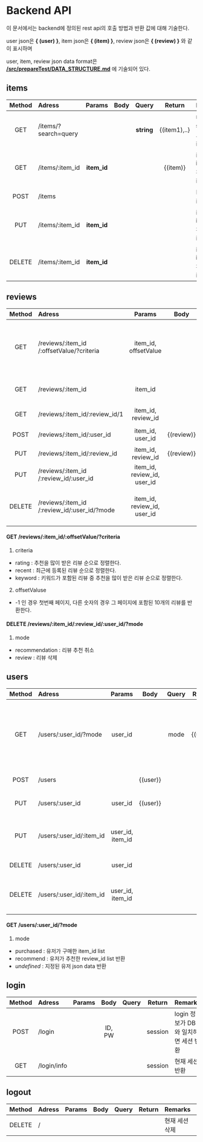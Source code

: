# Backend API

이 문서에서는 backend에 정의된 rest api의 호출 방법과 반환 값에 대해 기술한다.

user json은 **{ (user) }**, item json은 **{ (item) }**, review json은 **{ (review) }** 와 같이 표시하며

user, item, review json data format은 [**/src/prepareTest/DATA_STRUCTURE.md**](https://github.com/skkuse02/2019fall_42class_team4/blob/master/src/prepareTest/DATA_STRUCTURE.md) 에 기술되어 있다.



## **items**

| Method | Adress               | Params      | Body | Query      | Return       | Remarks |
| :-:    | :-                   | :-:         | :-:  | :-:        | :-:          | :-      |
| GET    | /items/?search=query |             |      | **string** | {(item1),..} | name에 **string**이 포함된 item 반환 |
| GET    | /items/:item_id      | **item_id** |      |            | {(item)}     | id가 **item_id**와 동일한 item 반환 |
| POST   | /items               |             |      |            |              | DB에 item 등록 |
| PUT    | /items/:item_id      | **item_id** |      |            |              | id가 **item_id**와 동일한 item 수정 |
| DELETE | /items/:item_id      | **item_id** |      |            |              | id가 **item_id**와 동일한 item 삭제 |

## **reviews**

| Method | Adress | Params | Body | Query | Return | Remarks |
| :-:    | :-                                              | :-:                         | :-:        | :-:      | :-:            | :- |
| GET    | /reviews/:item_id<br>/:offsetValue/?criteria    | item_id, offsetValue        |            | criteria | {(review1),..} | 정렬된 리뷰 중 offset page에 포함된 리뷰 반환 |
| GET    | /reviews/:item_id                               | item_id                     |            |          | {(review1),..} | 높게 평가된 리뷰 3개 반환 |
| GET    | /reviews/:item_id/:review_id/1                  | item_id, review_id          |            |          | {(review)}     | 지정된 리뷰 반환 | 
| POST   | /reviews/:item_id/:user_id                      | item_id, user_id            | {(review)} |          |                | 새로운 리뷰 등록 |
| PUT    | /reviews/:item_id/:review_id                    | item_id, review_id          | {(review)} |          |                | 리뷰 수정 |
| PUT    | /reviews/:item_id<br>/:review_id/:user_id       | item_id, review_id, user_id |            |          |                | 리뷰 추천 |
| DELETE | /reviews/:item_id<br>/:review_id/:user_id/?mode | item_id, review_id, user_id |            | mode     |                | mode에 따라 리뷰 삭제, 리뷰 추천 취소 |   

#### GET /reviews/:item_id/:offsetValue/?criteria

1. criteria
- rating : 추천을 많이 받은 리뷰 순으로 정렬한다.
- recent : 최근에 등록된 리뷰 순으로 정렬한다.
- keyword : 키워드가 포함된 리뷰 중 추천을 많이 받은 리뷰 순으로 정렬한다.

2. offsetValuse
- -1 인 경우 첫번째 페이지, 다른 숫자의 경우 그 페이지에 포함된 10개의 리뷰를 반환한다.

#### DELETE /reviews/:item_id/:review_id/:user_id/?mode 

1. mode
- recommendation : 리뷰 추천 취소
- review : 리뷰 삭제

## **users**

| Method | Adress                   | Params           | Body     | Query | Return   | Remarks |
| :-:    | :-                       | :-:              | :-:      | :-:   | :-:      | :- |
| GET    | /users/:user_id/?mode    | user_id          |          | mode  | {(user)} | mode에 따라 {(user)}, 구매한 item_id, 추천한 review_id 반환 |
| POST   | /users                   |                  | {(user)} |       |          | BD에 user 등록 |
| PUT    | /users/:user_id          | user_id          | {(user)} |       |          | User keyword, PW 변경 |
| PUT    | /users/:user_id/:item_id | user_id, item_id |          |       |          | Item 구매시 user data에 저장 |
| DELETE | /users/:user_id          | user_id          |          |       |          | DB에서 User 삭제 |
| DELETE | /users/:user_id/:item_id | user_id, item_id |          |       |          | Item 구매시 user data에 저장 |

#### GET /users/:user_id/?mode

1. mode
- purchased : 유저가 구매한 item_id list 
- recommend : 유저가 추천한 review_id list 반환
- *undefined* : 지정된 유저 json data 반환

## **login**

| Method | Adress      | Params | Body   | Query | Return  | Remarks |
| :-:    | :-          | :-:    | :-:    | :-:   | :-:     | :- |
| POST   | /login      |        | ID, PW |       | session | login 정보가 DB와 일치하면 세션 반환 |
| GET    | /login/info |        |        |       | session | 현재 세션 반환 |

## **logout**

| Method | Adress | Params | Body   | Query | Return  | Remarks |
| :-:    | :-     | :-:    | :-:    | :-:   | :-:     | :- |
| DELETE | /      |        |        |       |         | 현재 세션 삭제 |
